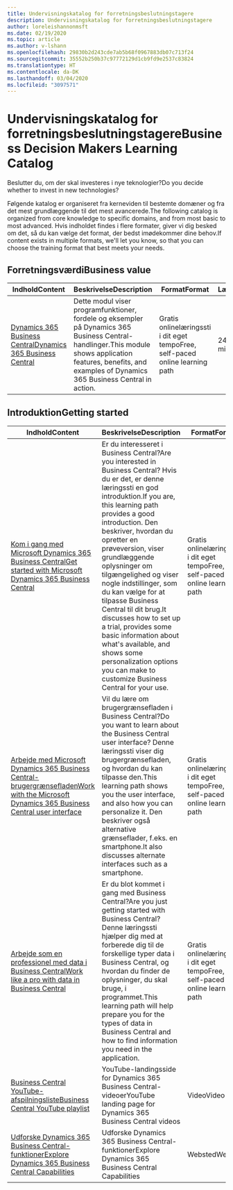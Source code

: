```yaml
---
title: Undervisningskatalog for forretningsbeslutningstagere
description: Undervisningskatalog for forretningsbeslutningstagere
author: loreleishannonmsft
ms.date: 02/19/2020
ms.topic: article
ms.author: v-lshann
ms.openlocfilehash: 29830b2d243cde7ab5b68f0967883db07c713f24
ms.sourcegitcommit: 35552b250b37c97772129d1cb9fd9e2537c83824
ms.translationtype: HT
ms.contentlocale: da-DK
ms.lasthandoff: 03/04/2020
ms.locfileid: "3097571"
---
```

# <a name="business-decision-makers-learning-catalog"></a><span data-ttu-id="6c10f-103">Undervisningskatalog for forretningsbeslutningstagere</span><span class="sxs-lookup"><span data-stu-id="6c10f-103">Business Decision Makers Learning Catalog</span></span>

<span data-ttu-id="6c10f-104">Beslutter du, om der skal investeres i nye teknologier?</span><span class="sxs-lookup"><span data-stu-id="6c10f-104">Do you decide whether to invest in new technologies?</span></span>

<span data-ttu-id="6c10f-105">Følgende katalog er organiseret fra kerneviden til bestemte domæner og fra det mest grundlæggende til det mest avancerede.</span><span class="sxs-lookup"><span data-stu-id="6c10f-105">The following catalog is organized from core knowledge to specific domains, and from most basic to most advanced.</span></span> <span data-ttu-id="6c10f-106">Hvis indholdet findes i flere formater, giver vi dig besked om det, så du kan vælge det format, der bedst imødekommer dine behov.</span><span class="sxs-lookup"><span data-stu-id="6c10f-106">If content exists in multiple formats, we'll let you know, so that you can choose the training format that best meets your needs.</span></span>  

## <span data-ttu-id="6c10f-107">Forretningsværdi<a name="busvalue"></a></span><span class="sxs-lookup"><span data-stu-id="6c10f-107">Business value<a name="busvalue"></a></span></span>

| <span data-ttu-id="6c10f-108">Indhold</span><span class="sxs-lookup"><span data-stu-id="6c10f-108">Content</span></span>                                                                 | <span data-ttu-id="6c10f-109">Beskrivelse</span><span class="sxs-lookup"><span data-stu-id="6c10f-109">Description</span></span>                                                                                                | <span data-ttu-id="6c10f-110">Format</span><span class="sxs-lookup"><span data-stu-id="6c10f-110">Format</span></span>                                | <span data-ttu-id="6c10f-111">Længde</span><span class="sxs-lookup"><span data-stu-id="6c10f-111">Length</span></span>     |
|----------------------------------------------------------------------------------------------------------------|------------------------------------------------------------------------------------------------------------|---------------------------------------|------------|
| [<span data-ttu-id="6c10f-112">Dynamics 365 Business Central</span><span class="sxs-lookup"><span data-stu-id="6c10f-112">Dynamics 365 Business Central</span></span>](https://docs.microsoft.com/learn/modules/dynamics-365-business-central/) | <span data-ttu-id="6c10f-113">Dette modul viser programfunktioner, fordele og eksempler på Dynamics 365 Business Central-handlinger.</span><span class="sxs-lookup"><span data-stu-id="6c10f-113">This module shows application features, benefits, and examples of Dynamics 365 Business Central in action.</span></span> | <span data-ttu-id="6c10f-114">Gratis onlinelæringssti i dit eget tempo</span><span class="sxs-lookup"><span data-stu-id="6c10f-114">Free, self-paced online learning path</span></span> | <span data-ttu-id="6c10f-115">24 minutter</span><span class="sxs-lookup"><span data-stu-id="6c10f-115">24 minutes</span></span> |

## <span data-ttu-id="6c10f-116">Introduktion<a name="get-started"></a></span><span class="sxs-lookup"><span data-stu-id="6c10f-116">Getting started<a name="get-started"></a></span></span>

| <span data-ttu-id="6c10f-117">Indhold</span><span class="sxs-lookup"><span data-stu-id="6c10f-117">Content</span></span>                                                                                                                             | <span data-ttu-id="6c10f-118">Beskrivelse</span><span class="sxs-lookup"><span data-stu-id="6c10f-118">Description</span></span>                                                                                                                                                                                                                                                                                      | <span data-ttu-id="6c10f-119">Format</span><span class="sxs-lookup"><span data-stu-id="6c10f-119">Format</span></span>                                | <span data-ttu-id="6c10f-120">Længde</span><span class="sxs-lookup"><span data-stu-id="6c10f-120">Length</span></span>             |
|------------------------------------------------------------------------------------------------------------------------------------------------------------------------------|--------------------------------------------------------------------------------------------------------------------------------------------------------------------------------------------------------------------------------------------------------------------------------------------------|---------------------------------------|--------------------|
| [<span data-ttu-id="6c10f-121">Kom i gang med Microsoft Dynamics 365 Business Central</span><span class="sxs-lookup"><span data-stu-id="6c10f-121">Get started with Microsoft Dynamics 365 Business Central</span></span>](https://docs.microsoft.com/learn/paths/get-started-dynamics-365-business-central/)                          | <span data-ttu-id="6c10f-122">Er du interesseret i Business Central?</span><span class="sxs-lookup"><span data-stu-id="6c10f-122">Are you interested in Business Central?</span></span> <span data-ttu-id="6c10f-123">Hvis du er det, er denne læringssti en god introduktion.</span><span class="sxs-lookup"><span data-stu-id="6c10f-123">If you are, this learning path provides a good introduction.</span></span> <span data-ttu-id="6c10f-124">Den beskriver, hvordan du opretter en prøveversion, viser grundlæggende oplysninger om tilgængelighed og viser nogle indstillinger, som du kan vælge for at tilpasse Business Central til dit brug.</span><span class="sxs-lookup"><span data-stu-id="6c10f-124">It discusses how to set up a trial, provides some basic information about what's available, and shows some personalization options you can make to customize Business Central for your use.</span></span> | <span data-ttu-id="6c10f-125">Gratis onlinelæringssti i dit eget tempo</span><span class="sxs-lookup"><span data-stu-id="6c10f-125">Free, self-paced online learning path</span></span> | <span data-ttu-id="6c10f-126">3 timer og 4 minutter</span><span class="sxs-lookup"><span data-stu-id="6c10f-126">3 hours 4 minutes</span></span>  |
| [<span data-ttu-id="6c10f-127">Arbejde med Microsoft Dynamics 365 Business Central-brugergrænsefladen</span><span class="sxs-lookup"><span data-stu-id="6c10f-127">Work with the Microsoft Dynamics 365 Business Central user interface</span></span>](https://docs.microsoft.com/learn/paths/work-with-user-interface-dynamics-365-business-central/) | <span data-ttu-id="6c10f-128">Vil du lære om brugergrænsefladen i Business Central?</span><span class="sxs-lookup"><span data-stu-id="6c10f-128">Do you want to learn about the Business Central user interface?</span></span> <span data-ttu-id="6c10f-129">Denne læringssti viser dig brugergrænsefladen, og hvordan du kan tilpasse den.</span><span class="sxs-lookup"><span data-stu-id="6c10f-129">This learning path shows you the user interface, and also how you can personalize it.</span></span> <span data-ttu-id="6c10f-130">Den beskriver også alternative grænseflader, f.eks. en smartphone.</span><span class="sxs-lookup"><span data-stu-id="6c10f-130">It also discusses alternate interfaces such as a smartphone.</span></span>                                                                               | <span data-ttu-id="6c10f-131">Gratis onlinelæringssti i dit eget tempo</span><span class="sxs-lookup"><span data-stu-id="6c10f-131">Free, self-paced online learning path</span></span> | <span data-ttu-id="6c10f-132">2 timer og 27 minutter</span><span class="sxs-lookup"><span data-stu-id="6c10f-132">2 hours 27 minutes</span></span> |
| [<span data-ttu-id="6c10f-133">Arbejde som en professionel med data i Business Central</span><span class="sxs-lookup"><span data-stu-id="6c10f-133">Work like a pro with data in Business Central</span></span>](https://docs.microsoft.com/learn/paths/work-pro-data-dynamics-365-business-central)                                    | <span data-ttu-id="6c10f-134">Er du blot kommet i gang med Business Central?</span><span class="sxs-lookup"><span data-stu-id="6c10f-134">Are you just getting started with Business Central?</span></span> <span data-ttu-id="6c10f-135">Denne læringssti hjælper dig med at forberede dig til de forskellige typer data i Business Central, og hvordan du finder de oplysninger, du skal bruge, i programmet.</span><span class="sxs-lookup"><span data-stu-id="6c10f-135">This learning path will help prepare you for the types of data in Business Central and how to find information you need in the application.</span></span>                                                                                                  | <span data-ttu-id="6c10f-136">Gratis onlinelæringssti i dit eget tempo</span><span class="sxs-lookup"><span data-stu-id="6c10f-136">Free, self-paced online learning path</span></span> | <span data-ttu-id="6c10f-137">2 timer og 27 minutter</span><span class="sxs-lookup"><span data-stu-id="6c10f-137">2 hours 27 minutes</span></span> |
| [<span data-ttu-id="6c10f-138">Business Central YouTube-afspilningsliste</span><span class="sxs-lookup"><span data-stu-id="6c10f-138">Business Central YouTube playlist</span></span>](https://www.youtube.com/playlist?list=PLcakwueIHoT-wVFPKUtmxlqcG1kJ0oqq4)                                                                | <span data-ttu-id="6c10f-139">YouTube-landingsside for Dynamics 365 Business Central-videoer</span><span class="sxs-lookup"><span data-stu-id="6c10f-139">YouTube landing page for Dynamics 365 Business Central videos</span></span>                                                                                                                                                                                                                                    | <span data-ttu-id="6c10f-140">Video</span><span class="sxs-lookup"><span data-stu-id="6c10f-140">Video</span></span>                                 |                    |
| [<span data-ttu-id="6c10f-141">Udforske Dynamics 365 Business Central-funktioner</span><span class="sxs-lookup"><span data-stu-id="6c10f-141">Explore Dynamics 365 Business Central Capabilities</span></span>](https://dynamics.microsoft.com/business-central/capabilities/)                                                    | <span data-ttu-id="6c10f-142">Udforske Dynamics 365 Business Central-funktioner</span><span class="sxs-lookup"><span data-stu-id="6c10f-142">Explore Dynamics 365 Business Central Capabilities</span></span>                                                                                                                                                                                                                                               | <span data-ttu-id="6c10f-143">Websted</span><span class="sxs-lookup"><span data-stu-id="6c10f-143">Website</span></span>                               |                    |
